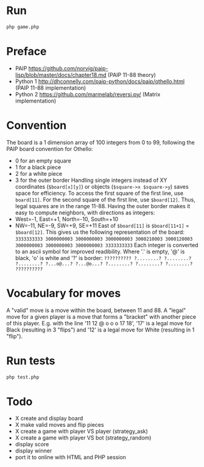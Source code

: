 # Run
```bash
php game.php
```

# Preface
- PAIP https://github.com/norvig/paip-lisp/blob/master/docs/chapter18.md (PAIP 11-88 theory)
- Python 1 http://dhconnelly.com/paip-python/docs/paip/othello.html (PAIP 11-88 implementation)
- Python 2 https://github.com/marmelab/reversi.py/ (Matrix implementation)

# Convention
The board is a 1 dimension array of 100 integers from 0 to 99, following the PAIP board convention for Othello:
- 0 for an empty square
- 1 for a black piece
- 2 for a white piece
- 3 for the outer border
Handling single integers instead of XY coordinates (`$board[x][y]`) or objects (`$square->x $square->y`) saves space for efficiency.
To access the first square of the first line, use `board[11]`. For the second square of the first line, use `$board[12]`. Thus, legal squares are in the range 11-88.
Having the outer border makes it easy to compute neighbors, with directions as integers:
- West=-1, East=+1, North=-10, South=+10
- NW=-11, NE=-9, SW=+9, SE=+11
East of `$board[11]` is `$board[11+1]` = `$board[12]`.
This gives us the following representation of the board:
`3333333333
3000000003
3000000003
3000000003
3000210003
3000120003
3000000003
3000000003
3000000003
3333333333`
Each integer is converted to an ascii symbol for improved readibility. Where '.' is empty, '@' is black, 'o' is white and '?' is border:
`??????????
?........?
?........?
?........?
?...o@...?
?...@o...?
?........?
?........?
?........?
??????????`

# Vocabulary for moves
A "valid" move is a move within the board, between 11 and 88.
A "legal" move for a given player is a move that forms a "bracket" with another piece of this player. E.g. with the line '11 12 @ o o o 17 18', '17' is a legal move for Black (resulting in 3 "flips") and '12' is a legal move for White (resulting in 1 "flip").

# Run tests
```bash
php test.php
```

# Todo
- X create and display board
- X make valid moves and flip pieces
- X create a game with player VS player (strategy_ask)
- X create a game with player VS bot (strategy_random)
- display score
- display winner
- port it to online with HTML and PHP session
